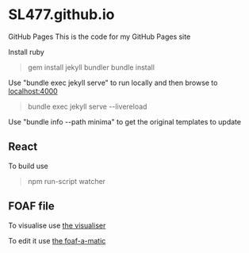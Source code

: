 # SL477.github.io

GitHub Pages
This is the code for my GitHub Pages site

Install ruby

> gem install jekyll bundler
> bundle install

Use "bundle exec jekyll serve" to run locally and then browse to [localhost:4000](http://localhost:4000/)

> bundle exec jekyll serve --livereload

Use "bundle info --path minima" to get the original templates to update

## React

To build use
> npm run-script watcher

## FOAF file

To visualise use [the visualiser](https://foaf-visualizer.gnu.org.ua/?uri=https://link477.com/foaf.rdf)

To edit it use [the foaf-a-matic](http://ldodds.com/foaf/foaf-a-matic.en.html)
